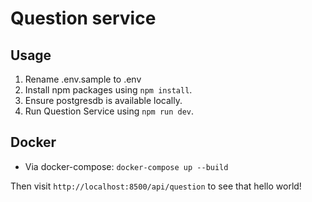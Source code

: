# Question service

## Usage

1. Rename .env.sample to .env
2. Install npm packages using `npm install`.
3. Ensure postgresdb is available locally.
4. Run Question Service using `npm run dev`.

## Docker

-   Via docker-compose: `docker-compose up --build`

Then visit `http://localhost:8500/api/question` to see that hello world!
